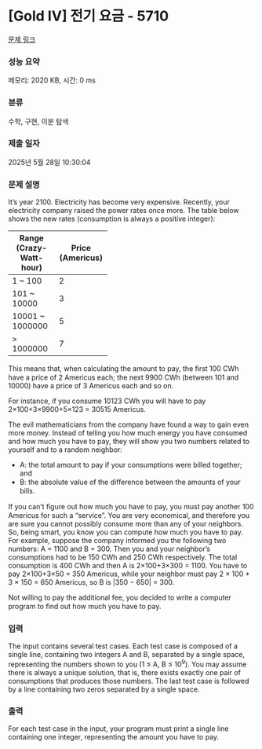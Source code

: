 # [Gold IV] 전기 요금 - 5710 

[문제 링크](https://www.acmicpc.net/problem/5710) 

### 성능 요약

메모리: 2020 KB, 시간: 0 ms

### 분류

수학, 구현, 이분 탐색

### 제출 일자

2025년 5월 28일 10:30:04

### 문제 설명

<p>It’s year 2100. Electricity has become very expensive. Recently, your electricity company raised the power rates once more. The table below shows the new rates (consumption is always a positive integer):</p>

<table class="table table-bordered" style="width:40%">
	<thead>
		<tr>
			<th>Range (Crazy-Watt-hour)</th>
			<th>Price (Americus)</th>
		</tr>
	</thead>
	<tbody>
		<tr>
			<td>1 ~ 100</td>
			<td>2</td>
		</tr>
		<tr>
			<td>101 ~ 10000</td>
			<td>3</td>
		</tr>
		<tr>
			<td>10001 ~ 1000000</td>
			<td>5</td>
		</tr>
		<tr>
			<td>> 1000000</td>
			<td>7</td>
		</tr>
	</tbody>
</table>

<p>This means that, when calculating the amount to pay, the ﬁrst 100 CWh have a price of 2 Americus each; the next 9900 CWh (between 101 and 10000) have a price of 3 Americus each and so on.</p>

<p>For instance, if you consume 10123 CWh you will have to pay 2×100+3×9900+5×123 = 30515 Americus.</p>

<p>The evil mathematicians from the company have found a way to gain even more money. Instead of telling you how much energy you have consumed and how much you have to pay, they will show you two numbers related to yourself and to a random neighbor:</p>

<ul>
	<li>A: the total amount to pay if your consumptions were billed together; and</li>
	<li>B: the absolute value of the diﬀerence between the amounts of your bills.</li>
</ul>

<p>If you can’t ﬁgure out how much you have to pay, you must pay another 100 Americus for such a “service”. You are very economical, and therefore you are sure you cannot possibly consume more than any of your neighbors. So, being smart, you know you can compute how much you have to pay. For example, suppose the company informed you the following two numbers: A = 1100 and B = 300. Then you and your neighbor’s consumptions had to be 150 CWh and 250 CWh respectively. The total consumption is 400 CWh and then A is 2×100+3×300 = 1100. You have to pay 2×100+3×50 = 350 Americus, while your neighbor must pay 2 × 100 + 3 × 150 = 650 Americus, so B is |350 − 650| = 300.</p>

<p>Not willing to pay the additional fee, you decided to write a computer program to ﬁnd out how much you have to pay.</p>

### 입력 

 <p>The input contains several test cases. Each test case is composed of a single line, containing two integers A and B, separated by a single space, representing the numbers shown to you (1 ≤ A, B ≤ 10<sup>9</sup>). You may assume there is always a unique solution, that is, there exists exactly one pair of consumptions that produces those numbers. The last test case is followed by a line containing two zeros separated by a single space.</p>

### 출력 

 <p>For each test case in the input, your program must print a single line containing one integer, representing the amount you have to pay.</p>

